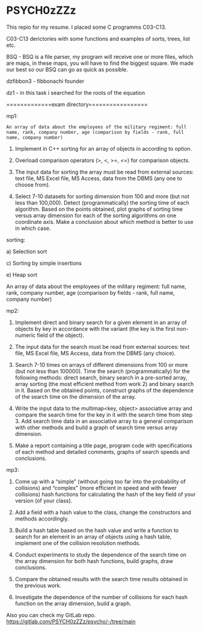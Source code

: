 # PSYCH0zZZz
This repio for my resume. I placed some C programms C03-C13.

C03-C13 derictories with some functions and examples of sorts, trees, list etc.


BSQ - BSQ is a file parser, my program will receive one or more files, which are maps, in these maps, you will have to find the biggest square. We made our best so our BSQ can go as quick as possible.

dzfibbon3 - fibbonachi founder

dz1 - in this task i searched for the roots of the equation


=============exam directory=================

mp1:

    An array of data about the employees of the military regiment: full name, rank, company number, age (comparison by fields - rank, full name, company number)
    
1) Implement in C++ sorting for an array of objects in
according to option.

2) Overload comparison operators (>, <, >=, <=) for comparison
objects.

3) The input data for sorting the array must be read from
external sources: text file, MS Excel file, MS Access,
data from the DBMS (any one to choose from).

4) Select 7-10 datasets for sorting dimension from 100 and
more (but not less than 100,000). Detect (programmatically) the sorting time of each algorithm. Based on the points obtained, plot graphs of sorting time versus array dimension for each of the sorting algorithms on one coordinate axis. Make a conclusion about which method is better to use in which case.

sorting:

a) Selection sort

c) Sorting by simple insertions

e) Heap sort

An array of data about the employees of the military regiment: full name, rank, company number, age (comparison by fields - rank, full name, company number)


mp2:

1) Implement direct and binary search for a given element in an array of objects by key in accordance with the variant (the key is the first non-numeric field of the object).


2) The input data for the search must be read from external sources: text file, MS Excel file, MS Access, data from the DBMS (any choice).


3) Search 7-10 times on arrays of different dimensions from 100 or more (but not less than 100000). Time the search (programmatically) for the following methods: direct search, binary search in a pre-sorted array, array sorting (the most efficient method from work 2) and binary search in it. Based on the obtained points, construct graphs of the dependence of the search time on the dimension of the array.


4) Write the input data to the multimap<key, object> associative array and compare the search time for the key in it with the search time from step 3. Add search time data in an associative array to a general comparison with other methods and build a graph of search time versus array dimension.


5) Make a report containing a title page, program code with specifications of each method and detailed comments, graphs of search speeds and conclusions.

mp3:

1) Come up with a “simple” (without going too far into the probability of collisions) and “complex” (more efficient in speed and with fewer collisions) hash functions for calculating the hash of the key field of your version (of your class).


2) Add a field with a hash value to the class, change the constructors and methods accordingly.


3) Build a hash table based on the hash value and write a function to search for an element in an array of objects using a hash table, implement one of the collision resolution methods.


4) Conduct experiments to study the dependence of the search time on the array dimension for both hash functions, build graphs, draw conclusions.


5) Compare the obtained results with the search time results obtained in the previous work.


6) Investigate the dependence of the number of collisions for each hash function on the array dimension, build a graph.

Also you can check my GitLab repo.
https://gitlab.com/PSYCH0zZZz/psycho/-/tree/main
